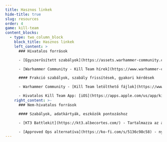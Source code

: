 ```yaml
---
title: Hasznos linkek
hide-title: true
slug: resources
order: 4
game: kill-team
content_blocks:
  - type: two_column_block
    block_title: Hasznos linkek
    left_content: >
      ### Hivatalos források

      - [Egyszerűsített szabályok](https://assets.warhammer-community.com/eng_jul25_kt_lite_rules-jmjv4hdamy-qlsqxdf83p.pdf) - Jó kiindulási pont a játékhoz. Ez egy egyszerűsített verzió, nem a teljes szabályrendszer.

      - [Warhammer Community - Kill Team hírek](https://www.warhammer-community.com/en-gb/setting/kill-team/) - legújabb hírek, bejelentések és frissítések a Kill Team világából

      #### Frakció szabályok, szabály frissítések, gyakori kérdések

      - Warhammer Community - [Kill Team letölthető fájlok](https://www.warhammer-community.com/en-gb/downloads/kill-team/)

      - Hivatalos Kill Team App: [iOS](https://apps.apple.com/us/app/kill-team-the-app/id6479447973), [Android](https://play.google.com/store/apps/details?id=com.gamesworkshop.kt3&gl=UK)
    right_content: >-
      ### Nem-hivatalos források

      #### Szabályok, adatkártyák, eszközök pontozáshoz

      - [KT3 Battlekit](https://kt3.albecortes.com/) - Tartalmazza az általános szabályokat, csapatszabályokat, pontszámkövetőt és még sok mást. Készítette **Alberto Cortes Villena**.

      - [Approved Ops alternatíva](https://ko-fi.com/s/5136c98c58) - nyomtatható Crit Ops, Tac Ops, Kill Op Chart, Universal Equipment **Dovahkruz**-tól. Használd ezt a [felszerelés frissítést](https://drive.google.com/file/d/1NiEIa16WcMGShihDOi_0QYzFA4ON4ZHY/view) a legújabb 2025 Q1 szabályoknak való megfeleléshez!
---
```

